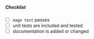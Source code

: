 <!--
Thank you for your pull request. Please provide a description above and review
the requirements below.

Bug fixes and new features should include unit tests.

Contributors guide: https://github.com/virtomize/confluence-go-api/blob/master/CONTRIBUTING.md
-->

##### Checklist
<!-- Remove items that do not apply. For completed items, change [ ] to [x]. -->

- [ ] `mage test` passes
- [ ] unit tests are included and tested
- [ ] documentation is added or changed
